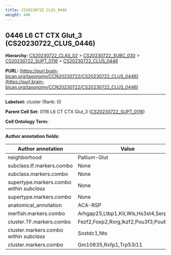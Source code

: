 ```yaml
---
title: CS20230722_CLUS_0446
weight: 446
---
```

## 0446 L6 CT CTX Glut_3 (CS20230722_CLUS_0446)
<b>Hierarchy: </b>
[CS20230722_CLAS_02](../CS20230722_CLAS_02) >
[CS20230722_SUBC_030](../CS20230722_SUBC_030) >
[CS20230722_SUPT_0116](../CS20230722_SUPT_0116) >
[CS20230722_CLUS_0446](../CS20230722_CLUS_0446)

**PURL:** [https://purl.brain-bican.org/taxonomy/CCN20230722/CS20230722_CLUS_0446](https://purl.brain-bican.org/taxonomy/CCN20230722/CS20230722_CLUS_0446)

---


**Labelset:** cluster (Rank: 0)

**Parent Cell Set:** 0116 L6 CT CTX Glut_3 ([CS20230722_SUPT_0116](../CS20230722_SUPT_0116))



**Cell Ontology Term:** 

[MARKER GENES.]: #


---

[TRANSFERRED ANNOTATIONS.]: #


[AUTHOR ANNOTATION FIELDS.]: #


**Author annotation fields:**

| Author annotation | Value |
|-------------------|-------|
|neighborhood|Pallium-Glut|
|subclass.tf.markers.combo|None|
|subclass.markers.combo|None|
|supertype.markers.combo _within subclass_|None|
|supertype.markers.combo|None|
|anatomical_annotation|ACA-RSP|
|merfish.markers.combo|Arhgap25,Ltbp1,Kit,Wls,Hs3st4,Serpine2|
|cluster.TF.markers.combo|Fezf2,Foxp2,Rxrg,Ikzf2,Pou3f3,Pou6f2|
|cluster.markers.combo _within subclass_|Sostdc1,Nts|
|cluster.markers.combo|Gm10635,Rxfp1,Trp53i11|
